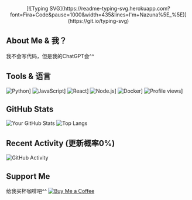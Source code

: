 <p align="center">
[![Typing SVG](https://readme-typing-svg.herokuapp.com?font=Fira+Code&pause=1000&width=435&lines=I'm+Nazuna%5E_%5E)](https://git.io/typing-svg)
</p>

## About Me & 我？
我不会写代码，但是我的ChatGPT会^^

## Tools & 语言
![Python](https://img.shields.io/badge/-Python-3776AB?style=flat-square&logo=Python&logoColor=white)]
![JavaScript](https://img.shields.io/badge/-JavaScript-F7DF1E?style=flat-square&logo=javascript&logoColor=black)]
![React](https://img.shields.io/badge/-React-61DAFB?style=flat-square&logo=react&logoColor=white)]
![Node.js](https://img.shields.io/badge/-Node.js-339933?style=flat-square&logo=node-dot-js&logoColor=white)]
![Docker](https://img.shields.io/badge/-Docker-2496ED?style=flat-square&logo=docker&logoColor=white)]
![Profile views](https://komarev.com/ghpvc/?username=NaNA1337&color=ff69b4)]

## GitHub Stats
![Your GitHub Stats](https://github-readme-stats.vercel.app/api?username=NaNA1337&show_icons=true&theme=radical)
![Top Langs](https://github-readme-stats.vercel.app/api/top-langs/?username=NaNA1337&layout=compact&theme=radical)

## Recent Activity (更新概率0%)
![GitHub Activity](https://github-readme-activity-graph.vercel.app/graph?username=NaNA1337&theme=github)

## Support Me
给我买杯咖啡吧^^ 
[![Buy Me a Coffee](https://img.shields.io/badge/-Buy%20Me%20a%20Coffee-FFDD00?style=flat-square&logo=buy-me-a-coffee&logoColor=black)](https://buymeacoffee.com/nana1337)
